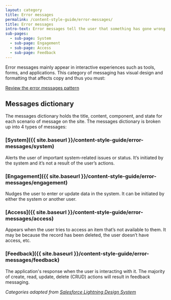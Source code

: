 ```yaml
---
layout: category
title: Error messages
permalink: /content-style-guide/error-messages/
title: Error messages
intro-text: Error messages tell the user that something has gone wrong. These messages should be clear, direct, and have an actionable call to action (CTA) for the user.
sub-pages:
  - sub-page: System
  - sub-page: Engagement
  - sub-page: Access
  - sub-page: Feedback
---
```


Error messages mainly appear in interactive experiences such as tools, forms, and applications. This category of messaging has visual design and formatting that affects copy and thus you must: 

<a class="vads-c-action-link--blue" href="{{ site.baseurl }}/patterns/messaging-error-messages">Review the error messages pattern</a>

## Messages dictionary

The messages dictionary holds the title, content, component, and state for each scenario of message on the site. The messages dictionary is broken up into 4 types of messages:

### [System]({{ site.baseurl }}/content-style-guide/error-messages/system)

Alerts the user of important system-related issues or status. It’s initiated by the system and it’s not a result of the user’s actions.

### [Engagement]({{ site.baseurl }}/content-style-guide/error-messages/engagement)
Nudges the user to enter or update data in the system. It can be initiated by either the system or another user.

### [Access]({{ site.baseurl }}/content-style-guide/error-messages/access)
Appears when the user tries to access an item that’s not available to them. It may be because the record has been deleted, the user doesn’t have access, etc.

### [Feedback]({{ site.baseurl }}/content-style-guide/error-messages/feedback)
The application's response when the user is interacting with it. The majority of create, read, update, delete (CRUD) actions will result in feedback messaging.

_Categories adapted from [Salesforce Lightning Design System](https://www.lightningdesignsystem.com/guidelines/messaging/types)_